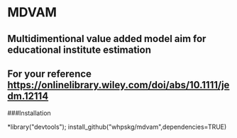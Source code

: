 # MDVAM
## Multidimentional value added model aim for educational institute estimation 
## For your reference https://onlinelibrary.wiley.com/doi/abs/10.1111/jedm.12114

###Installation

*library("devtools"); install_github("whpskg/mdvam",dependencies=TRUE)
